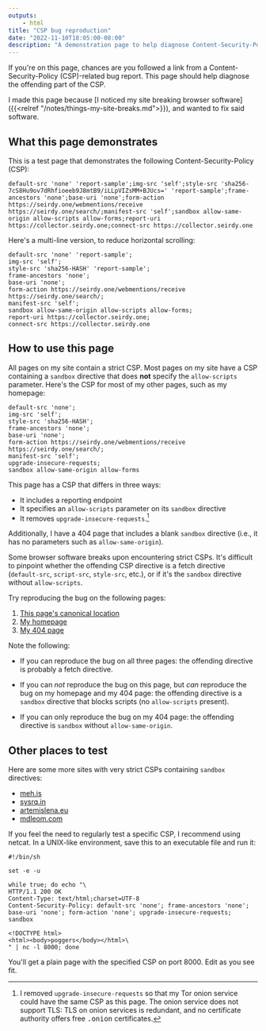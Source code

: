 ```yaml
---
outputs:
    - html
title: "CSP bug reproduction"
date: "2022-11-10T18:05:00-08:00"
description: "A demonstration page to help diagnose Content-Security-Policy issues in browser software."
---
```

If you're on this page, chances are you followed a link from a Content-Security-Policy (<abbr>CSP</abbr>)-related bug report. This page should help diagnose the offending part of the <abbr>CSP</abbr>.

I made this page because [I noticed my site breaking browser software]({{<relref "/notes/things-my-site-breaks.md">}}), and wanted to fix said software.

What this page demonstrates
---------------------------

This is a test page that demonstrates the following Content-Security-Policy (<abbr>CSP</abbr>):

```
default-src 'none' 'report-sample';img-src 'self';style-src 'sha256-7cS8Hu9ov7dRhfioeeb9J8mtB9/iLLpVIZsMM+BJUcs=' 'report-sample';frame-ancestors 'none';base-uri 'none';form-action https://seirdy.one/webmentions/receive https://seirdy.one/search/;manifest-src 'self';sandbox allow-same-origin allow-scripts allow-forms;report-uri https://collector.seirdy.one;connect-src https://collector.seirdy.one
```

Here's a multi-line version, to reduce horizontal scrolling:

```
default-src 'none' 'report-sample';
img-src 'self';
style-src 'sha256-HASH' 'report-sample';
frame-ancestors 'none';
base-uri 'none';
form-action https://seirdy.one/webmentions/receive https://seirdy.one/search/;
manifest-src 'self';
sandbox allow-same-origin allow-scripts allow-forms;
report-uri https://collector.seirdy.one;
connect-src https://collector.seirdy.one
```

How to use this page
--------------------

All pages on my site contain a strict <abbr>CSP</abbr>. Most pages on my site have a <abbr>CSP</abbr> containing a `sandbox` directive that does **not** specify the `allow-scripts` parameter. Here's the CSP for most of my other pages, such as my homepage:

```
default-src 'none';
img-src 'self';
style-src 'sha256-HASH';
frame-ancestors 'none';
base-uri 'none';
form-action https://seirdy.one/webmentions/receive https://seirdy.one/search/;
manifest-src 'self';
upgrade-insecure-requests;
sandbox allow-same-origin allow-forms
```

This page has a <abbr>CSP</abbr> that differs in three ways:

- It includes a reporting endpoint
- It specifies an `allow-scripts` parameter on its `sandbox` directive
- It removes `upgrade-insecure-requests`.[^1]

Additionally, I have a 404 page that includes a blank `sandbox` directive (i.e., it has no parameters such as `allow-same-origin`).

Some browser software breaks upon encountering strict <abbr>CSPs</abbr>. It's difficult to pinpoint whether the offending CSP directive is a fetch directive (`default-src`, `script-src`, `style-src`, etc.), or if it's the `sandbox` directive without `allow-scripts`.

Try reproducing the bug on the following pages:

1. [This page's canonical location](https://seirdy.one/meta/csp-bug-reproduction/)
2. [My homepage](https://seirdy.one/)
3. <a href="https://seirdy.one/sample-404/" rel="nofollow">My 404 page</a>

Note the following:

- If you can reproduce the bug on all three pages: the offending directive is probably a fetch directive.

- If you can _not_ reproduce the bug on this page, but _can_ reproduce the bug on my homepage and my 404 page: the offending directive is a `sandbox` directive that blocks scripts (no `allow-scripts` present).

- If you can only reproduce the bug on my 404 page: the offending directive is `sandbox` without `allow-same-origin`.

Other places to test
--------------------

Here are some more sites with very strict <abbr>CSPs</abbr> containing `sandbox` directives:

- [meh.is](https://meh.is/)
- [sysrq.in](https://sysrq.in/en/)
- [artemislena.eu](https://artemislena.eu/)
- [mdleom.com](https://mdleom.com/)

If you feel the need to regularly test a specific CSP, I recommend using netcat. In a <abbr>UNIX</abbr>-like environment, save this to an executable file and run it:

```
#!/bin/sh

set -e -u

while true; do echo "\
HTTP/1.1 200 OK
Content-Type: text/html;charset=UTF-8
Content-Security-Policy: default-src 'none'; frame-ancestors 'none'; base-uri 'none'; form-action 'none'; upgrade-insecure-requests; sandbox

<!DOCTYPE html>
<html><body>poggers</body></html>\
" | nc -l 8000; done
```

You'll get a plain page with the specified CSP on port 8000. Edit as you see fit.


[^1]: I removed `upgrade-insecure-requests` so that my Tor onion service could have the same <abbr>CSP</abbr> as this page. The onion service does not support TLS: TLS on onion services is redundant, and no certificate authority offers free <samp>.onion</samp> certificates.


